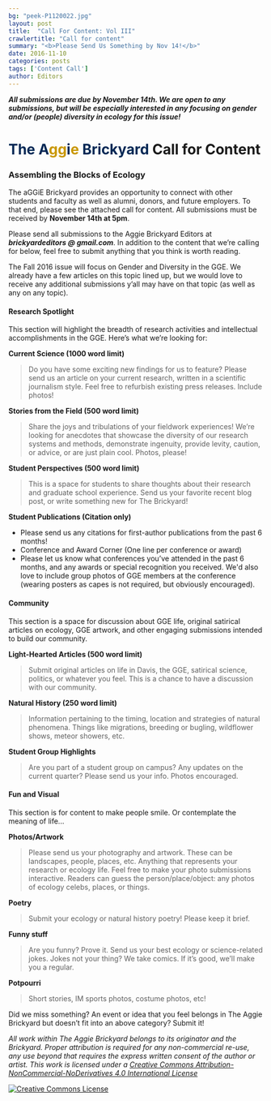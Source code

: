```yaml
---
bg: "peek-P1120022.jpg"
layout: post
title:  "Call For Content: Vol III"
crawlertitle: "Call for content"
summary: "<b>Please Send Us Something by Nov 14!</b>"
date: 2016-11-10
categories: posts
tags: ['Content Call']
author: Editors
---
```


__*All submissions are due by November 14th. We are open to any submissions, but will be especially interested in any focusing on gender and/or (people) diversity in ecology for this issue!*__

# <font color="#002855">The A</font><font color="#C99700">gg</font><font color="#002855">i</font><font color="#C99700">e</font><font color="#002855"> Brickyard</font> Call for Content

### Assembling the Blocks of Ecology

The aGGiE Brickyard provides an opportunity to connect with other students and faculty as well as alumni, donors, and future employers. To that end, please see the attached call for content. All submissions must be received by **November 14th at 5pm**.

Please send all submissions to the Aggie Brickyard Editors at **_brickyardeditors @ gmail.com_**. In addition to the content that we’re calling for below, feel free to submit anything that you think is worth reading.

The Fall 2016 issue will focus on Gender and Diversity in the GGE. We already have a few articles on this topic lined up, but we would love to receive any additional submissions y’all may have on that topic (as well as any on any topic).

#### Research Spotlight

This section will highlight the breadth of research activities and intellectual accomplishments in the GGE. Here’s what we’re looking for:

**Current Science (1000 word limit)**

 > Do you have some exciting new findings for us to feature? Please send us an article on your current research, written in a scientific journalism style. Feel free to refurbish existing press releases. Include photos!

**Stories from the Field (500 word limit)**

 > Share the joys and tribulations of your fieldwork experiences! We’re looking for anecdotes that showcase the diversity of our research systems and methods, demonstrate ingenuity, provide levity, caution, or advice, or are just plain cool. Photos, please!

**Student Perspectives (500 word limit)**

 > This is a space for students to share thoughts about their research and graduate school experience. Send us your favorite recent blog post, or write something new for The Brickyard!

**Student Publications (Citation only)**

 - Please send us any citations for first-author publications from the past 6 months!
 - Conference and Award Corner (One line per conference or award)
 - Please let us know what conferences you’ve attended in the past 6 months, and any awards or special recognition you received. We'd also love to include group photos of GGE members at the conference (wearing posters as capes is not required, but obviously encouraged).

#### Community

This section is a space for discussion about GGE life, original satirical articles on ecology, GGE artwork, and other engaging submissions intended to build our community.

**Light-Hearted Articles (500 word limit)**

 > Submit original articles on life in Davis, the GGE, satirical science, politics, or whatever you feel. This is a chance to have a discussion with our community.

**Natural History (250 word limit)**

 > Information pertaining to the timing, location and strategies of natural phenomena. Things like migrations, breeding or bugling, wildflower shows, meteor showers, etc.

**Student Group Highlights**

 > Are you part of a student group on campus? Any updates on the current quarter? Please send us your info. Photos encouraged.

#### Fun and Visual

This section is for content to make people smile. Or contemplate the meaning of life...

**Photos/Artwork**

 > Please send us your photography and artwork. These can be landscapes, people, places, etc. Anything that represents your research or ecology life. Feel free to make your photo submissions interactive. Readers can guess the person/place/object: any photos of ecology celebs, places, or things.

**Poetry**

 > Submit your ecology or natural history poetry! Please keep it brief.

**Funny stuff**

 > Are you funny? Prove it. Send us your best ecology or science-related jokes. Jokes not your thing? We take comics. If it’s good, we’ll make you a regular.

**Potpourri**

 > Short stories, IM sports photos, costume photos, etc!


Did we miss something? An event or idea that you feel belongs in The Aggie Brickyard but doesn’t fit into an above category? Submit it!


*All work within The Aggie Brickyard belongs to its originator and the Brickyard. Proper attribution is required for any non-commercial re-use, any use beyond that requires the express written consent of the author or artist. This <span xmlns:dct="http://purl.org/dc/terms/" href="http://purl.org/dc/dcmitype/Text" rel="dct:type">work</span> is licensed under a <a rel="license" href="http://creativecommons.org/licenses/by-nc-nd/4.0/">Creative Commons Attribution-NonCommercial-NoDerivatives 4.0 International License</a>*

<a rel="license" href="http://creativecommons.org/licenses/by-nc-nd/4.0/"><img alt="Creative Commons License" style="border-width:0" src="https://i.creativecommons.org/l/by-nc-nd/4.0/88x31.png" /></a><br />
